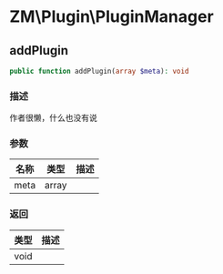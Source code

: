 # ZM\Plugin\PluginManager

## addPlugin

```php
public function addPlugin(array $meta): void
```

### 描述

作者很懒，什么也没有说

### 参数

| 名称 | 类型 | 描述 |
| -------- | ---- | ----------- |
| meta | array |  |

### 返回

| 类型 | 描述 |
| ---- | ----------- |
| void |  |
